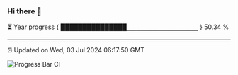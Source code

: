 ### Hi there 👋

⏳ Year progress { ███████████████▁▁▁▁▁▁▁▁▁▁▁▁▁▁▁ } 50.34 %

---

⏰ Updated on Wed, 03 Jul 2024 06:17:50 GMT

![Progress Bar CI](https://github.com/liununu/liununu/workflows/Progress%20Bar%20CI/badge.svg)
